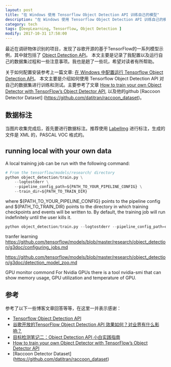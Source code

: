 ```yaml
---
layout: post
title: "在 Windows 使用 Tensorflow Object Detection API 训练自己的模型"
description: "在 Windows 使用 Tensorflow Object Detection API 训练自己的模型"
category: tech
tags: [DeepLearning, Tensorflow, Object Detection ]
modify: 2017-10-31 17:58:00
---
```


最近在调研物体识别的项目，发现了谷歌开源的基于TensorFlow的一系列模型示例，其中就包括了 [Object Detection API](https://github.com/tensorflow/models/tree/master/research/object_detection)。
本文主要是记录了我配置以及运行自己的数据集过程和一些注意事项。我也是趟了一些坑，希望对读者有所帮助。

关于如何配置安装参考上一篇文章: [在 Windows 中配置运行 Tensorflow Object Detection API](https://laddiexu.github.io/tech/2017/10/13/TF-ObjectDetection-Train.html)。
本文主要是介绍如何使用 Tensorflow Object Detection API 对自己的数据集进行训练和测试。主要参考了文章 [How to train your own Object Detector with TensorFlow’s Object Detector API](https://medium.com/towards-data-science/how-to-train-your-own-object-detector-with-tensorflows-object-detector-api-bec72ecfe1d9), 以及他的github [Raccoon Detector Dataset] (https://github.com/datitran/raccoon_dataset)。



## 数据标注
当图片收集完成后，首先要进行数据标注。推荐使用 [LabelImg](https://github.com/tzutalin/labelImg) 进行标注，生成的文件是 XML 的，PASCAL VOC 格式的。


## running local with your own data


A local training job can be run with the following command:
``` python
# From the tensorflow/models/research/ directory
python object_detection/train.py \
    --logtostderr \
    --pipeline_config_path=${PATH_TO_YOUR_PIPELINE_CONFIG} \
    --train_dir=${PATH_TO_TRAIN_DIR}
```
where ${PATH_TO_YOUR_PIPELINE_CONFIG} points to the pipeline config and ${PATH_TO_TRAIN_DIR} points to the directory in which training checkpoints and events will be written to. By default, the training job will run indefinitely until the user kills it.

``` python
python object_detection/train.py --logtostderr --pipeline_config_path=object_detection/training/ssd_mobilenet_v1_toothpaste.config --train_dir=object_detection/traininglog

```


tranfer learning
https://github.com/tensorflow/models/blob/master/research/object_detection/g3doc/configuring_jobs.md

https://github.com/tensorflow/models/blob/master/research/object_detection/g3doc/detection_model_zoo.md




GPU monitor commond
For Nvidia GPUs there is a tool nvidia-smi that can show memory usage, GPU utilization and temperature of GPU. 


## 参考
参考了以下一些博客文章回答等等，在这里一并表示感谢：

+ [Tensorflow Object Detection API](https://github.com/tensorflow/models/tree/master/research/object_detection)
+ [谷歌开放的TensorFlow Object Detection API 效果如何？对业界有什么影响？](https://www.zhihu.com/question/61173908)
+ [目标检测笔记二：Object Detection API 小白实践指南](https://zhuanlan.zhihu.com/p/29215867)
+ [How to train your own Object Detector with TensorFlow’s Object Detector API](https://medium.com/towards-data-science/how-to-train-your-own-object-detector-with-tensorflows-object-detector-api-bec72ecfe1d9)
+ [Raccoon Detector Dataset] (https://github.com/datitran/raccoon_dataset)